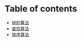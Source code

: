 # Table of contents

* [树的算法](README.md)
* [查找算法](cha-zhao-suan-fa.md)
* [排序算法](pai-xu-suan-fa.md)

